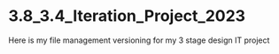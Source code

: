# 3.8_3.4_Iteration_Project_2023
Here is my file management versioning for my 3 stage design IT project
